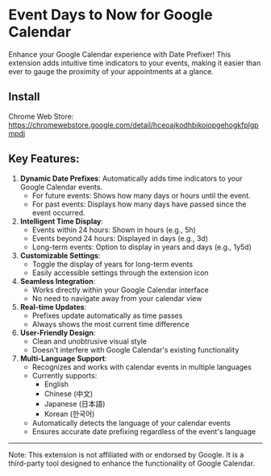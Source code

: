 # Event Days to Now for Google Calendar

Enhance your Google Calendar experience with Date Prefixer! This extension adds intuitive time indicators to your events, making it easier than ever to gauge the proximity of your appointments at a glance.

## Install
Chrome Web Store: 
https://chromewebstore.google.com/detail/hceoajkodhbjkoiopgehogkfplgpmpdj

## Key Features:

1. **Dynamic Date Prefixes**: Automatically adds time indicators to your Google Calendar events.
    - For future events: Shows how many days or hours until the event.
    - For past events: Displays how many days have passed since the event occurred.
2. **Intelligent Time Display**:
    - Events within 24 hours: Shown in hours (e.g., 5h)
    - Events beyond 24 hours: Displayed in days (e.g., 3d)
    - Long-term events: Option to display in years and days (e.g., 1y5d)
3. **Customizable Settings**:
    - Toggle the display of years for long-term events
    - Easily accessible settings through the extension icon
4. **Seamless Integration**:
    - Works directly within your Google Calendar interface
    - No need to navigate away from your calendar view
5. **Real-time Updates**:
    - Prefixes update automatically as time passes
    - Always shows the most current time difference
6. **User-Friendly Design**:
    - Clean and unobtrusive visual style
    - Doesn't interfere with Google Calendar's existing functionality
7. **Multi-Language Support**:
    - Recognizes and works with calendar events in multiple languages
    - Currently supports:
        - English
        - Chinese (中文)
        - Japanese (日本語)
        - Korean (한국어)
    - Automatically detects the language of your calendar events
    - Ensures accurate date prefixing regardless of the event's language

---

Note: This extension is not affiliated with or endorsed by Google. It is a third-party tool designed to enhance the functionality of Google Calendar.